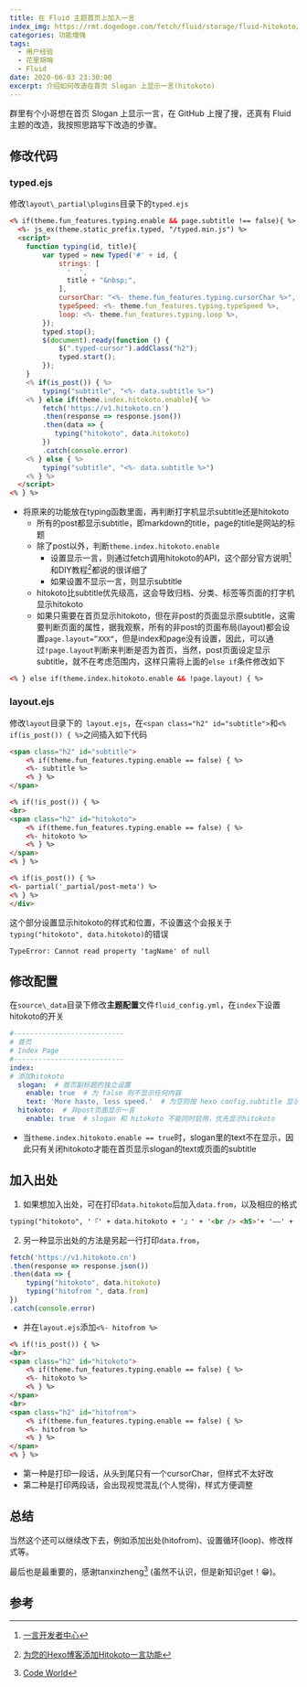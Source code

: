 ```yaml
---
title: 在 Fluid 主题首页上加入一言
index_img: https://rmt.dogedoge.com/fetch/fluid/storage/fluid-hitokoto/cover.png?w=480&fmt=webp
categories: 功能增强
tags:
  - 用户经验
  - 花里胡哨
  - Fluid
date: 2020-06-03 23:30:00
excerpt: 介绍如何改造在首页 Slogan 上显示一言(hitokoto)
---
```



群里有个小哥想在首页 Slogan 上显示一言，在 GitHub 上搜了搜，还真有 Fluid 主题的改造，我按照思路写下改造的步骤。

## 修改代码

### typed.ejs

修改`layout\_partial\plugins`目录下的`typed.ejs`

```html
<% if(theme.fun_features.typing.enable && page.subtitle !== false){ %>
  <%- js_ex(theme.static_prefix.typed, "/typed.min.js") %>
  <script>
    function typing(id, title){
        var typed = new Typed('#' + id, {
            strings: [
              '  ',
              title + "&nbsp;",
            ],
            cursorChar: "<%- theme.fun_features.typing.cursorChar %>",
            typeSpeed: <%- theme.fun_features.typing.typeSpeed %>,
            loop: <%- theme.fun_features.typing.loop %>,
        });
        typed.stop();
        $(document).ready(function () {
            $(".typed-cursor").addClass("h2");
            typed.start();
        });
    }
    <% if(is_post()) { %>
        typing("subtitle", "<%- data.subtitle %>")
    <% } else if(theme.index.hitokoto.enable){ %>
        fetch('https://v1.hitokoto.cn')
        .then(response => response.json())
        .then(data => {
           typing("hitokoto", data.hitokoto)
        })
        .catch(console.error)
    <% } else { %>
        typing("subtitle", "<%- data.subtitle %>")
    <% } %>
  </script>
<% } %>
```

- 将原来的功能放在typing函数里面，再判断打字机显示subtitle还是hitokoto
  - 所有的post都显示subtitle，即markdown的title，page的title是网站的标题
  - 除了post以外，判断`theme.index.hitokoto.enable`
    - 设置显示一言，则通过fetch调用hitokoto的API，这个部分官方说明[^1]和DIY教程[^2]都说的很详细了
    - 如果设置不显示一言，则显示subtitle
  - hitokoto比subtitle优先级高，这会导致归档、分类、标签等页面的打字机显示hitokoto
  - 如果只需要在首页显示hitokoto，但在非post的页面显示原subtitle，这需要判断页面的属性，据我观察，所有的非post的页面布局(layout)都会设置`page.layout=”XXX“`，但是index和page没有设置，因此，可以通过`!page.layout`判断来判断是否为首页，当然，post页面设定显示subtitle，就不在考虑范围内，这样只需将上面的`else if`条件修改如下

```html
<% } else if(theme.index.hitokoto.enable && !page.layout) { %>
```

### layout.ejs

修改`layout`目录下的` layout.ejs`，在`<span class="h2" id="subtitle">`和`<% if(is_post()) { %>`之间插入如下代码

```html
<span class="h2" id="subtitle">
    <% if(theme.fun_features.typing.enable == false) { %>
    <%- subtitle %>
    <% } %>
</span>

<% if(!is_post()) { %>
<br>
<span class="h2" id="hitokoto">
    <% if(theme.fun_features.typing.enable == false) { %>
    <%- hitokoto %>
    <% } %>
</span>
<% } %>

<% if(is_post()) { %>
<%- partial('_partial/post-meta') %>
<% } %>
</div>
```
这个部分设置显示hitokoto的样式和位置，不设置这个会报关于`typing("hitokoto", data.hitokoto)`的错误

```
TypeError: Cannot read property 'tagName' of null
```

## 修改配置

在`source\_data`目录下修改**主题配置**文件`fluid_config.yml`，在`index`下设置hitokoto的开关

```yaml
#---------------------------
# 首页
# Index Page
#---------------------------
index:
# 添加hitokoto
  slogan:  # 首页副标题的独立设置
    enable: true  # 为 false 则不显示任何内容
    text: 'More haste, less speed.'  # 为空则按 hexo config.subtitle 显示
  hitokoto:  # 非post页面显示一言
    enable: true  # slogan 和 hitokoto 不能同时启用，优先显示hitokoto
```

- 当`theme.index.hitokoto.enable == true`时，slogan里的text不在显示，因此只有关闭hitokoto才能在首页显示slogan的text或页面的subtitle

## 加入出处

1. 如果想加入出处，可在打印`data.hitokoto`后加入`data.from`，以及相应的格式

```html
typing("hitokoto", '『' + data.hitokoto + '』' + '<br /> <h5>'+ '——' + '「' + data.from + '」' + '</h5>')
```

2. 另一种显示出处的方法是另起一行打印`data.from`，

```js
fetch('https://v1.hitokoto.cn')
.then(response => response.json())
.then(data => {
    typing("hitokoto", data.hitokoto)
    typing("hitofrom ", data.from)
})
.catch(console.error)
```

- 并在`layout.ejs`添加`<%- hitofrom %>`

```html
<% if(!is_post()) { %>
<br>
<span class="h2" id="hitokoto">
    <% if(theme.fun_features.typing.enable == false) { %>
    <%- hitokoto %>
    <% } %>
</span>
<br>
<span class="h2" id="hitofrom">
    <% if(theme.fun_features.typing.enable == false) { %>
    <%- hitofrom %>
    <% } %>
</span>
<% } %>
```

- 第一种是打印一段话，从头到尾只有一个cursorChar，但样式不太好改
- 第二种是打印两段话，会出现视觉混乱(个人觉得)，样式方便调整

## 总结

当然这个还可以继续改下去，例如添加出处(hitofrom)、设置循环(loop)、修改样式等。

最后也是最重要的，感谢tanxinzheng[^3] (虽然不认识，但是新知识get！😁)。

## 参考

[^1]: [一言开发者中心](https://developer.hitokoto.cn/)
[^2]: [为您的Hexo博客添加Hitokoto一言功能](https://blog.bill.moe/add-hitokoto/)
[^3]: [Code World](http://tanxinzheng.github.io/)
